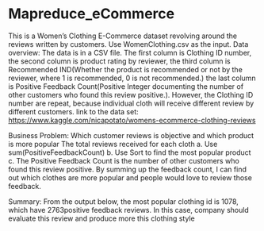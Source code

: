 # Mapreduce_eCommerce

This is a Women’s Clothing E-Commerce dataset revolving around the reviews written by customers. Use WomenClothing.csv as the input. Data overview: The data is in a CSV file. The first column is Clothing ID number, the second column is product rating by reviewer, the third column is Recommended IND(Whether the product is recommended or not by the reviewer, where 1 is recommended, 0 is not recommended.) the last column is Positive Feedback Count(Positive Integer documenting the number of other customers who found this review positive.). However, the Clothing ID number are repeat, because individual cloth will receive different review by different customers. 
link to the data set: https://www.kaggle.com/nicapotato/womens-ecommerce-clothing-reviews


Business Problem: Which customer reviews is objective and which product is more popular
The total reviews received for each cloth
a.	Use sum(PositiveFeedbackCount)
b.	Use Sort to find the most popular product 
c.	The Positive Feedback Count is the number of other customers who found this review positive. By summing up the feedback count, I can find out which clothes are more popular and people would love to review those feedback. 

 
Summary: From the output below, the most popular clothing id is 1078, which have 2763positive feedback reviews. In this case, company should evaluate this review and produce more this clothing style
